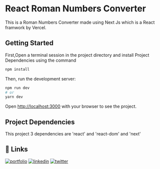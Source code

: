  # React Roman Numbers Converter

This is a Roman Numbers Converter made using Next Js which is a React framwork by Vercel.

## Getting Started

First,Open a terminal session in the project directory and install Project Dependencies using the command 
```bash
npm install
```
Then,  run the development server:
```bash
npm run dev
# or
yarn dev
```

Open [http://localhost:3000](http://localhost:3000) with your browser to see the project.

## Project Dependencies

This project 3 dependencies are 'react' and 'react-dom' and 'next'



## 🔗 Links
[![portfolio](https://img.shields.io/badge/my_portfolio-000?style=for-the-badge&logo=ko-fi&logoColor=white)](https://achaq.dev/)
[![linkedin](https://img.shields.io/badge/linkedin-0A66C2?style=for-the-badge&logo=linkedin&logoColor=white)](https://www.linkedin.com/in/achaqdev/)
[![twitter](https://img.shields.io/badge/twitter-1DA1F2?style=for-the-badge&logo=twitter&logoColor=white)](https://twitter.com/ac__haq)


